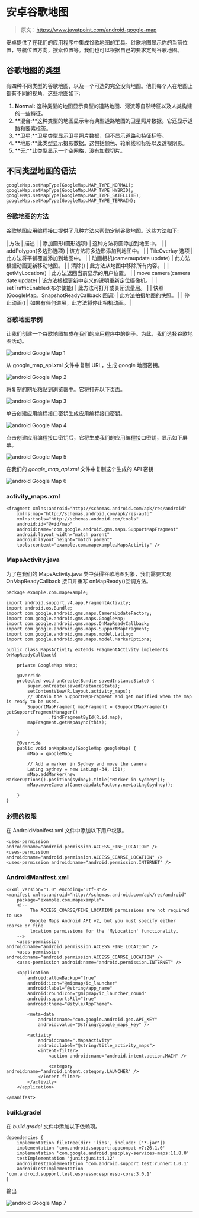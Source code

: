 # 安卓谷歌地图

> 原文：<https://www.javatpoint.com/android-google-map>

安卓提供了在我们的应用程序中集成谷歌地图的工具。谷歌地图显示你的当前位置，导航位置方向，搜索位置等。我们也可以根据自己的要求定制谷歌地图。

## 谷歌地图的类型

有四种不同类型的谷歌地图，以及一个可选的完全没有地图。他们每个人在地图上都有不同的视角。这些地图如下:

1.  **Normal:** 这种类型的地图显示典型的道路地图、河流等自然特征以及人类构建的一些特征。
2.  **混合:**这种类型的地图显示带有典型道路地图的卫星照片数据。它还显示道路和要素标签。
3.  **卫星:**卫星类型显示卫星照片数据，但不显示道路和特征标签。
4.  **地形:**此类型显示摄影数据。这包括颜色、轮廓线和标签以及透视阴影。
5.  **无:**此类型显示一个空网格，没有加载切片。

## 不同类型地图的语法

```
googleMap.setMapType(GoogleMap.MAP_TYPE_NORMAL);
googleMap.setMapType(GoogleMap.MAP_TYPE_HYBRID);
googleMap.setMapType(GoogleMap.MAP_TYPE_SATELLITE);
googleMap.setMapType(GoogleMap.MAP_TYPE_TERRAIN);

```

### 谷歌地图的方法

谷歌地图应用编程接口提供了几种方法来帮助定制谷歌地图。这些方法如下:

| 方法 | 描述 |
| 添加圆形(圆形选项) | 这种方法将圆添加到地图中。 |
| addPolygon(多边形选项) | 该方法将多边形添加到地图中。 |
| TileOverlay 选项 | 此方法将平铺覆盖添加到地图中。 |
| 动画相机(cameraupdate update) | 此方法根据动画更新移动地图。 |
| 清除() | 此方法从地图中移除所有内容。 |
| getMyLocation() | 此方法返回当前显示的用户位置。 |
| move camera(camera date update) | 该方法根据更新中定义的说明重新定位摄像机。 |
| setTrafficEnabled(布尔使能) | 此方法可打开或关闭流量层。 |
| 快照(GoogleMap。SnapshotReadyCallback 回调) | 此方法拍摄地图的快照。 |
| 停止动画() | 如果有任何进展，此方法将停止相机动画。 |

### 谷歌地图示例

让我们创建一个谷歌地图集成在我们的应用程序中的例子。为此，我们选择谷歌地图活动。

![android Google Map 1](img/8a5b3a7cf0ad1a910e7f58ac64cb0cc1.png)

从 google_map_api.xml 文件中复制 URL，生成 google 地图密钥。

![android Google Map 2](img/293066aa76d3831064d3c0bd7bfd1005.png)

将复制的网址粘贴到浏览器中。它将打开以下页面。

![android Google Map 3](img/2326ae692f47c72863d7540b8ddd5fff.png)

单击创建应用编程接口密钥生成应用编程接口密钥。

![android Google Map 4](img/103741080a85e030500b721bd6f038df.png)

点击创建应用编程接口密钥后，它将生成我们的应用编程接口密钥，显示如下屏幕。

![android Google Map 5](img/30327ad7e3c7da330d996e0b2609e9be.png)

在我们的 *google_map_api.xml* 文件中复制这个生成的 API 密钥

![android Google Map 6](img/47dd094a051e2c060705b2c58a057ad4.png)

### activity_maps.xml

```
<fragment xmlns:android="http://schemas.android.com/apk/res/android"
    xmlns:map="http://schemas.android.com/apk/res-auto"
    xmlns:tools="http://schemas.android.com/tools"
    android:id="@+id/map"
    android:name="com.google.android.gms.maps.SupportMapFragment"
    android:layout_width="match_parent"
    android:layout_height="match_parent"
    tools:context="example.com.mapexample.MapsActivity" />

```

### MapsActivity.java

为了在我们的 MapsActivity.java 类中获得谷歌地图对象，我们需要实现 OnMapReadyCallback 接口并重写 onMapReady()回调方法。

```
package example.com.mapexample;

import android.support.v4.app.FragmentActivity;
import android.os.Bundle;
import com.google.android.gms.maps.CameraUpdateFactory;
import com.google.android.gms.maps.GoogleMap;
import com.google.android.gms.maps.OnMapReadyCallback;
import com.google.android.gms.maps.SupportMapFragment;
import com.google.android.gms.maps.model.LatLng;
import com.google.android.gms.maps.model.MarkerOptions;

public class MapsActivity extends FragmentActivity implements OnMapReadyCallback{

    private GoogleMap mMap;

    @Override
    protected void onCreate(Bundle savedInstanceState) {
        super.onCreate(savedInstanceState);
        setContentView(R.layout.activity_maps);
        // Obtain the SupportMapFragment and get notified when the map is ready to be used.
        SupportMapFragment mapFragment = (SupportMapFragment) getSupportFragmentManager()
                .findFragmentById(R.id.map);
        mapFragment.getMapAsync(this);

    }

    @Override
    public void onMapReady(GoogleMap googleMap) {
        mMap = googleMap;

        // Add a marker in Sydney and move the camera
        LatLng sydney = new LatLng(-34, 151);
        mMap.addMarker(new MarkerOptions().position(sydney).title("Marker in Sydney"));
        mMap.moveCamera(CameraUpdateFactory.newLatLng(sydney));

    }
}

```

### 必需的权限

在 AndroidManifest.xml 文件中添加以下用户权限。

```
<uses-permission android:name="android.permission.ACCESS_FINE_LOCATION" />
<uses-permission android:name="android.permission.ACCESS_COARSE_LOCATION" />
<uses-permission android:name="android.permission.INTERNET" />

```

### AndroidManifest.xml

```
<?xml version="1.0" encoding="utf-8"?>
<manifest xmlns:android="http://schemas.android.com/apk/res/android"
    package="example.com.mapexample">
    <!--
         The ACCESS_COARSE/FINE_LOCATION permissions are not required to use
         Google Maps Android API v2, but you must specify either coarse or fine
         location permissions for the 'MyLocation' functionality. 
    -->
    <uses-permission android:name="android.permission.ACCESS_FINE_LOCATION" />
    <uses-permission android:name="android.permission.ACCESS_COARSE_LOCATION" />
    <uses-permission android:name="android.permission.INTERNET" />

    <application
        android:allowBackup="true"
        android:icon="@mipmap/ic_launcher"
        android:label="@string/app_name"
        android:roundIcon="@mipmap/ic_launcher_round"
        android:supportsRtl="true"
        android:theme="@style/AppTheme">

        <meta-data
            android:name="com.google.android.geo.API_KEY"
            android:value="@string/google_maps_key" />

        <activity
            android:name=".MapsActivity"
            android:label="@string/title_activity_maps">
            <intent-filter>
                <action android:name="android.intent.action.MAIN" />

                <category android:name="android.intent.category.LAUNCHER" />
            </intent-filter>
        </activity>
    </application>

</manifest>

```

### build.gradel

在 *build.gradel* 文件中添加以下依赖项。

```
dependencies {
    implementation fileTree(dir: 'libs', include: ['*.jar'])
    implementation 'com.android.support:appcompat-v7:26.1.0'
    implementation 'com.google.android.gms:play-services-maps:11.8.0'
    testImplementation 'junit:junit:4.12'
    androidTestImplementation 'com.android.support.test:runner:1.0.1'
    androidTestImplementation 'com.android.support.test.espresso:espresso-core:3.0.1'
}

```

输出

![android Google Map 7](img/8b87a96fa28b3015d640a01885c4e137.png)

* * *